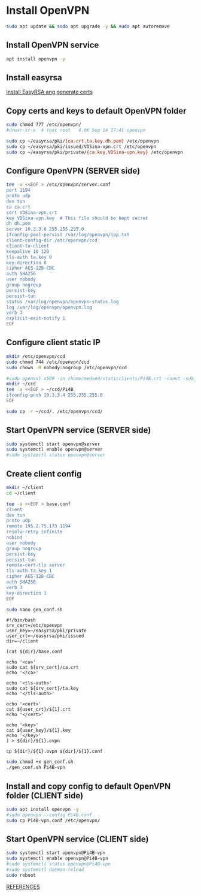 # Install OpenVPN
```sh
sudo apt update && sudo apt upgrade -y && sudo apt autoremove
```

## Install OpenVPN service
```sh
apt install openvpn -y
```
## Install easyrsa
[Install EasyRSA ang generate certs](https://github.com/medvedpost/medvedgit/blob/bash/Install_EasyRSA.md)

## Copy certs and keys to default OpenVPN folder
```sh
sudo chmod 777 /etc/openvpn/
#drwxr-xr-x  4 root root   4.0K Sep 14 17:41 openvpn

sudo cp ~/easyrsa/pki/{ca.crt,ta.key,dh.pem} /etc/openvpn
sudo cp ~/easyrsa/pki/issued/VDSina-vpn.crt /etc/openvpn
sudo cp ~/easyrsa/pki/private/{ca.key,VDSina-vpn.key} /etc/openvpn
```
## Configure OpenVPN (SERVER side)
```sh
tee -a <<EOF > /etc/openvpn/server.conf
port 1194
proto udp
dev tun
ca ca.crt
cert VDSina-vpn.crt
key VDSina-vpn.key  # This file should be kept secret
dh dh.pem
server 10.3.3.0 255.255.255.0
ifconfig-pool-persist /var/log/openvpn/ipp.txt
client-config-dir /etc/openvpn/ccd
client-to-client
keepalive 10 120
tls-auth ta.key 0
key-direction 0
cipher AES-128-CBC
auth SHA256
user nobody
group nogroup
persist-key
persist-tun
status /var/log/openvpn/openvpn-status.log
log /var/log/openvpn/openvpn.log
verb 3
explicit-exit-notify 1
EOF
```

## Configure client static IP
```sh
mkdir /etc/openvpn/ccd
sudo chmod 744 /etc/openvpn/ccd
sudo chown -R nobody:nogroup /etc/openvpn/ccd
```
```sh
#sudo openssl x509 -in /home/medved/staticclients/Pi4B.crt -noout -subject | sed 's/^.*\(CN.*,\).*$/\1/' | sed 's/.$//'
mkdir ~/ccd
tee -a <<EOF > ~/ccd/Pi4B
ifconfig-push 10.3.3.4 255.255.255.0
EOF
```
```sh
sudo cp -r ~/ccd/. /etc/openvpn/ccd/
```

## Start OpenVPN service (SERVER side)
```sh
sudo systemctl start openvpn@server 
sudo systemctl enable openvpn@server
#sudo systemctl status openvpn@server
```

## Create client config

```bash
mkdir ~/client
cd ~/client
```
```bash
tee -a <<EOF > base.conf
client
dev tun
proto udp
remote 195.2.75.173 1194
resolv-retry infinite
nobind
user nobody
group nogroup
persist-key
persist-tun
remote-cert-tls server
tls-auth ta.key 1
cipher AES-128-CBC
auth SHA256
verb 3
key-direction 1
EOF
```
```bash
sudo nano gen_conf.sh
```
```
#!/bin/bash
srv_cert=/etc/openvpn
user_key=~/easyrsa/pki/private
user_crt=~/easyrsa/pki/issued
dir=~/client

(cat ${dir}/base.conf

echo '<ca>'
sudo cat ${srv_cert}/ca.crt
echo '</ca>'

echo '<tls-auth>'
sudo cat ${srv_cert}/ta.key
echo '</tls-auth>'

echo '<cert>'
cat ${user_crt}/${1}.crt
echo '</cert>'

echo '<key>'
cat ${user_key}/${1}.key
echo '</key>'
) > ${dir}/${1}.ovpn

cp ${dir}/${1}.ovpn ${dir}/${1}.conf
```
```bash
sudo chmod +x gen_conf.sh
./gen_conf.sh Pi4B-vpn
```

## Install and copy config to default OpenVPN folder (CLIENT side)
```sh
sudo apt install openvpn -y
#sudo openvpn --config Pi4B.conf
sudo cp Pi4B-vpn.conf /etc/openvpn/
```

## Start OpenVPN service (CLIENT side)
```sh
sudo systemctl start openvpn@Pi4B-vpn
sudo systemctl enable openvpn@Pi4B-vpn
#sudo systemctl status openvpn@Pi4B-vpn
#sudo systemctl daemon-reload
sudo reboot
```
[REFERENCES](https://wiki.dieg.info/openvpn#shag_10sozdanie_infrastruktury_dlja_konfiguracionnyx_fajlov_klientov)
